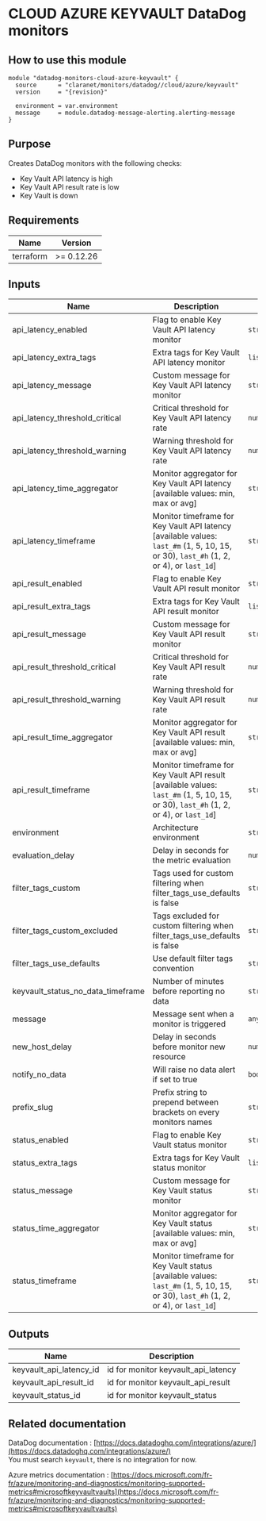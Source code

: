 # CLOUD AZURE KEYVAULT DataDog monitors

## How to use this module

```hcl
module "datadog-monitors-cloud-azure-keyvault" {
  source      = "claranet/monitors/datadog//cloud/azure/keyvault"
  version     = "{revision}"

  environment = var.environment
  message     = module.datadog-message-alerting.alerting-message
}

```

## Purpose

Creates DataDog monitors with the following checks:

- Key Vault API latency is high
- Key Vault API result rate is low
- Key Vault is down

## Requirements

| Name | Version |
|------|---------|
| terraform | >= 0.12.26 |

## Inputs

| Name | Description | Type | Default | Required |
|------|-------------|------|---------|:--------:|
| api\_latency\_enabled | Flag to enable Key Vault API latency monitor | `string` | `"true"` | no |
| api\_latency\_extra\_tags | Extra tags for Key Vault API latency monitor | `list(string)` | `[]` | no |
| api\_latency\_message | Custom message for Key Vault API latency monitor | `string` | `""` | no |
| api\_latency\_threshold\_critical | Critical threshold for Key Vault API latency rate | `number` | `100` | no |
| api\_latency\_threshold\_warning | Warning threshold for Key Vault API latency rate | `number` | `80` | no |
| api\_latency\_time\_aggregator | Monitor aggregator for Key Vault API latency [available values: min, max or avg] | `string` | `"min"` | no |
| api\_latency\_timeframe | Monitor timeframe for Key Vault API latency [available values: `last_#m` (1, 5, 10, 15, or 30), `last_#h` (1, 2, or 4), or `last_1d`] | `string` | `"last_5m"` | no |
| api\_result\_enabled | Flag to enable Key Vault API result monitor | `string` | `"true"` | no |
| api\_result\_extra\_tags | Extra tags for Key Vault API result monitor | `list(string)` | `[]` | no |
| api\_result\_message | Custom message for Key Vault API result monitor | `string` | `""` | no |
| api\_result\_threshold\_critical | Critical threshold for Key Vault API result rate | `number` | `10` | no |
| api\_result\_threshold\_warning | Warning threshold for Key Vault API result rate | `number` | `30` | no |
| api\_result\_time\_aggregator | Monitor aggregator for Key Vault API result [available values: min, max or avg] | `string` | `"max"` | no |
| api\_result\_timeframe | Monitor timeframe for Key Vault API result [available values: `last_#m` (1, 5, 10, 15, or 30), `last_#h` (1, 2, or 4), or `last_1d`] | `string` | `"last_5m"` | no |
| environment | Architecture environment | `string` | n/a | yes |
| evaluation\_delay | Delay in seconds for the metric evaluation | `number` | `900` | no |
| filter\_tags\_custom | Tags used for custom filtering when filter\_tags\_use\_defaults is false | `string` | `"*"` | no |
| filter\_tags\_custom\_excluded | Tags excluded for custom filtering when filter\_tags\_use\_defaults is false | `string` | `""` | no |
| filter\_tags\_use\_defaults | Use default filter tags convention | `string` | `"true"` | no |
| keyvault\_status\_no\_data\_timeframe | Number of minutes before reporting no data | `string` | `10` | no |
| message | Message sent when a monitor is triggered | `any` | n/a | yes |
| new\_host\_delay | Delay in seconds before monitor new resource | `number` | `300` | no |
| notify\_no\_data | Will raise no data alert if set to true | `bool` | `true` | no |
| prefix\_slug | Prefix string to prepend between brackets on every monitors names | `string` | `""` | no |
| status\_enabled | Flag to enable Key Vault status monitor | `string` | `"true"` | no |
| status\_extra\_tags | Extra tags for Key Vault status monitor | `list(string)` | `[]` | no |
| status\_message | Custom message for Key Vault status monitor | `string` | `""` | no |
| status\_time\_aggregator | Monitor aggregator for Key Vault status [available values: min, max or avg] | `string` | `"max"` | no |
| status\_timeframe | Monitor timeframe for Key Vault status [available values: `last_#m` (1, 5, 10, 15, or 30), `last_#h` (1, 2, or 4), or `last_1d`] | `string` | `"last_5m"` | no |

## Outputs

| Name | Description |
|------|-------------|
| keyvault\_api\_latency\_id | id for monitor keyvault\_api\_latency |
| keyvault\_api\_result\_id | id for monitor keyvault\_api\_result |
| keyvault\_status\_id | id for monitor keyvault\_status |

## Related documentation

DataDog documentation : [https://docs.datadoghq.com/integrations/azure/](https://docs.datadoghq.com/integrations/azure/)  
You must search `keyvault`, there is no integration for now.

Azure metrics documentation : [https://docs.microsoft.com/fr-fr/azure/monitoring-and-diagnostics/monitoring-supported-metrics#microsoftkeyvaultvaults](https://docs.microsoft.com/fr-fr/azure/monitoring-and-diagnostics/monitoring-supported-metrics#microsoftkeyvaultvaults)
